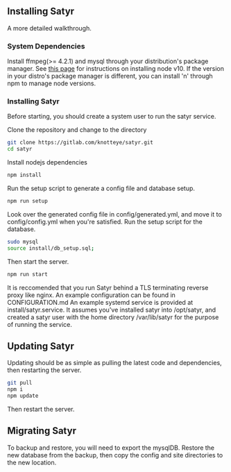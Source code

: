 ## Installing Satyr
A more detailed walkthrough.

### System Dependencies
Install ffmpeg(>= 4.2.1) and mysql through your distribution's package manager.
See [this page](https://nodejs.org/en/download/package-manager/) for instructions on installing node v10.
If the version in your distro's package manager is different, you can install 'n' through npm to manage node versions.

### Installing Satyr
Before starting, you should create a system user to run the satyr service.

Clone the repository and change to the directory
```bash
git clone https://gitlab.com/knotteye/satyr.git
cd satyr
```
Install nodejs dependencies
```bash
npm install
```
Run the setup script to generate a config file and database setup.
```bash
npm run setup
```
Look over the generated config file in config/generated.yml, and move it to config/config.yml when you're satisfied.
Run the setup script for the database.
```bash
sudo mysql
source install/db_setup.sql;
```
Then start the server.
```bash
npm run start
```

It is reccomended that you run Satyr behind a TLS terminating reverse proxy like nginx. An example configuration can be found in CONFIGURATION.md
An example systemd service is provided at install/satyr.service. It assumes you've installed satyr into /opt/satyr, and created a satyr user with the home directory /var/lib/satyr for the purpose of running the service.

## Updating Satyr
Updating should be as simple as pulling the latest code and dependencies, then restarting the server.

```bash
git pull
npm i
npm update
```

Then restart the server.

## Migrating Satyr
To backup and restore, you will need to export the mysqlDB. Restore the new database from the backup, then copy the config and site directories to the new location.